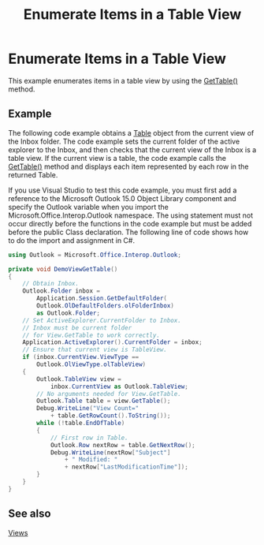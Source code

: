 ﻿---
title: 'Enumerate Items in a Table View'
TOCTitle: 'Enumerate Items in a Table View'
ms:assetid: c7d9a667-cfec-49c1-af7a-4c8063991588
ms:mtpsurl: https://msdn.microsoft.com/en-us/library/Ff184640(v=office.15)
ms:contentKeyID: 55119900
ms.date: 07/24/2014
mtps_version: v=office.15
dev_langs:
- csharp
---

# Enumerate Items in a Table View

This example enumerates items in a table view by using the [GetTable()](https://msdn.microsoft.com/en-us/library/ff184699\(v=office.15\)) method.

## Example

The following code example obtains a [Table](https://msdn.microsoft.com/en-us/library/bb652856\(v=office.15\)) object from the current view of the Inbox folder. The code example sets the current folder of the active explorer to the Inbox, and then checks that the current view of the Inbox is a table view. If the current view is a table, the code example calls the [GetTable()](https://msdn.microsoft.com/en-us/library/ff184699\(v=office.15\)) method and displays each item represented by each row in the returned Table.

If you use Visual Studio to test this code example, you must first add a reference to the Microsoft Outlook 15.0 Object Library component and specify the Outlook variable when you import the Microsoft.Office.Interop.Outlook namespace. The using statement must not occur directly before the functions in the code example but must be added before the public Class declaration. The following line of code shows how to do the import and assignment in C\#.

```csharp
using Outlook = Microsoft.Office.Interop.Outlook;
```

```csharp
private void DemoViewGetTable()
{
    // Obtain Inbox.
    Outlook.Folder inbox =
        Application.Session.GetDefaultFolder(
        Outlook.OlDefaultFolders.olFolderInbox)
        as Outlook.Folder;
    // Set ActiveExplorer.CurrentFolder to Inbox.
    // Inbox must be current folder
    // for View.GetTable to work correctly.
    Application.ActiveExplorer().CurrentFolder = inbox;
    // Ensure that current view is TableView.
    if (inbox.CurrentView.ViewType == 
        Outlook.OlViewType.olTableView)
    {
        Outlook.TableView view = 
            inbox.CurrentView as Outlook.TableView;
        // No arguments needed for View.GetTable.
        Outlook.Table table = view.GetTable();
        Debug.WriteLine("View Count=" 
            + table.GetRowCount().ToString());
        while (!table.EndOfTable)
        {
            // First row in Table.
            Outlook.Row nextRow = table.GetNextRow();
            Debug.WriteLine(nextRow["Subject"]
                + " Modified: "
                + nextRow["LastModificationTime"]);
        }
    }
}
```

## See also



[Views](views.md)

